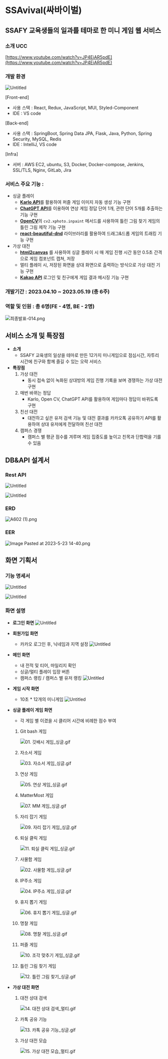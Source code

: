 # SSAvival(싸바이벌)

## SSAFY 교육생들의 일과를 테마로 한 미니 게임 웹 서비스

### 소개 UCC

[https://www.youtube.com/watch?v=JP4EiAR5pdE](https://www.youtube.com/watch?v=JP4EiAR5pdE)

### 개발 환경

![Untitled](./images/Untitled.png)

[Front-end]

- 사용 스택 : React, Redux, JavaScript, MUI, Styled-Component
- IDE : VS code

[Back-end]

- 사용 스택 : SpringBoot, Spring Data JPA, Flask, Java, Python, Spring Security, MySQL, Redis
- IDE : IntelliJ, VS code

[Infra]

- 서버 : AWS EC2, ubuntu, S3, Docker, Docker-compose, Jenkins, SSL/TLS, Nginx, GitLab, Jira

### 서비스 주요 기능 :

- 싱글 플레이
  - [**Karlo API**](https://kakaobrain.com/techplayground/karlo/demo)를 활용하여 퍼즐 게임 이미지 자동 생성 기능 구현
  - [**ChatGPT API**](https://openai.com/blog/introducing-chatgpt-and-whisper-apis)를 이용하여 연상 게임 정답 단어 1개, 관련 단어 5개를 추출하는 기능 구현
  - [**OpenCV**](https://opencv.org/)의 `cv2.xphoto.inpaint` 메서드를 사용하여 틀린 그림 찾기 게임의 틀린 그림 제작 기능 구현
  - [**react-beautiful-dnd**](https://github.com/atlassian/react-beautiful-dnd) 라이브러리를 활용하여 드래그&드롭 게임의 트래킹 기능 구현
- 가상 대전
  - [**html2canvas**](https://html2canvas.hertzen.com/documentation) 를 사용하여 싱글 플레이 시 매 게임 진행 시간 동안 0.5초 간격으로 게임 컴포넌트 캡쳐, 저장
  - 멀티 플레이 시, 저장된 화면을 상대 화면으로 출력하는 방식으로 가상 대전 기능 구현
  - [**Kakao API**](https://developers.kakao.com/) 로그인 및 친구에게 게임 결과 메시징 기능 구현

### 개발기간 : 2023.04.10 ~ 2023.05.19 (총 6주)

### 역할 및 인원 : 총 6명(FE - 4명, BE - 2명)

![최종발표-014.png](./images/Image1.png)

## 서비스 소개 및 특장점

- **소개**
  - SSAFY 교육생의 일상을 테마로 만든 12가지 미니게임으로 점심시간, 자투리 시간에 친구와 함께 즐길 수 있는 오락 서비스
- **특장점**
  1. 가상 대전
     - 동시 접속 없이 녹화된 상대방의 게임 진행 기록을 보며 경쟁하는 가상 대전 구현
  2. 매번 바뀌는 정답
     - Karlo, Open CV, ChatGPT API를 활용하여 게임마다 정답이 바뀌도록 구현
  3. 친선 대전
     - 대전하고 싶은 유저 검색 기능 및 대전 결과를 카카오톡 공유하기 API를 활용하여 상대 유저에게 전달하여 친선 대전
  4. 캠퍼스 경쟁
     - 캠퍼스 별 평균 점수를 겨루며 게임 집중도를 높이고 친목과 단합력을 기를 수 있음

## DB&API 설계서

### Rest API

![Untitled](./images/Untitled%201.png)

![Untitled](./images/Untitled%202.png)

### ERD

![A602 (1).png](./images/ERD.png)

### EER

![Image Pasted at 2023-5-23 14-40.png](./images/EER.png)

## 화면 기획서

### 기능 명세서

![Untitled](./images/Untitled%203.png)

![Untitled](./images/Untitled%204.png)

### 화면 설명

- **로그인 화면**
  ![Untitled](./images/Untitled%205.png)
- **회원가입 화면**
  - 카카오 로그인 후, 닉네임과 지역 설정
    ![Untitled](./images/Untitled%206.png)
- **메인 화면**
  - 내 전적 및 티어, 마일리지 확인
  - 싱글/멀티 플레이 입장 버튼
  - 캠퍼스 랭킹 / 캠퍼스 별 유저 랭킹
    ![Untitled](./images/Untitled%207.png)
- **게임 시작 화면**
  - 10초 \* 12개의 미니게임
    ![Untitled](./images/Untitled%208.png)
- **싱글 플레이 게임 화면**

  - 각 게임 별 이겼을 시 클리어 시간에 비례한 점수 부여

  1. Git bash 게임

     ![01. 깃배시 게임_싱글.gif](./images/01.%20%EA%B9%83%EB%B0%B0%EC%8B%9C%20%EA%B2%8C%EC%9E%84_%EC%8B%B1%EA%B8%80.gif)

  1. 자소서 게임

     ![03. 자소서 게임_싱글.gif](./images/03.%20%EC%9E%90%EC%86%8C%EC%84%9C%20%EA%B2%8C%EC%9E%84_%EC%8B%B1%EA%B8%80.gif)

  1. 연상 게임

     ![05. 연상 게임_싱글.gif](./images/05.%20%EC%97%B0%EC%83%81%20%EA%B2%8C%EC%9E%84_%EC%8B%B1%EA%B8%80.gif)

  1. MatterMost 게임

     ![07. MM 게임_싱글.gif](./images/07.%20MM%20%EA%B2%8C%EC%9E%84_%EC%8B%B1%EA%B8%80.gif)

  1. 자리 잡기 게임

     ![09. 자리 잡기 게임_싱글.gif](./images/09.%20%EC%9E%90%EB%A6%AC%20%EC%9E%A1%EA%B8%B0%20%EA%B2%8C%EC%9E%84_%EC%8B%B1%EA%B8%80.gif)

  1. 퇴실 클릭 게임

     ![11. 퇴실 클릭 게임_싱글.gif](./images/11.%20%ED%87%B4%EC%8B%A4%20%ED%81%B4%EB%A6%AD%20%EA%B2%8C%EC%9E%84_%EC%8B%B1%EA%B8%80.gif)

  1. 사물함 게임

     ![02. 사물함 게임_싱글.gif](./images/02.%20%EC%82%AC%EB%AC%BC%ED%95%A8%20%EA%B2%8C%EC%9E%84_%EC%8B%B1%EA%B8%80.gif)

  1. IP주소 게임

     ![04. IP주소 게임_싱글.gif](./images/04.%20IP%EC%A3%BC%EC%86%8C%20%EA%B2%8C%EC%9E%84_%EC%8B%B1%EA%B8%80.gif)

  1. 휴지 뽑기 게임

     ![06. 휴지 뽑기 게임_싱글.gif](./images/06.%20%ED%9C%B4%EC%A7%80%20%EB%BD%91%EA%B8%B0%20%EA%B2%8C%EC%9E%84_%EC%8B%B1%EA%B8%80.gif)

  1. 명찰 게임

     ![08. 명찰 게임_싱글.gif](./images/08.%20%EB%AA%85%EC%B0%B0%20%EA%B2%8C%EC%9E%84_%EC%8B%B1%EA%B8%80.gif)

  1. 퍼즐 게임

     ![10. 조각 맞추기 게임_싱글.gif](./images/10.%20%EC%A1%B0%EA%B0%81%20%EB%A7%9E%EC%B6%94%EA%B8%B0%20%EA%B2%8C%EC%9E%84_%EC%8B%B1%EA%B8%80.gif)

  1. 틀린 그림 찾기 게임

     ![12. 틀린 그림 찾기_싱글.gif](./images/12.%20%ED%8B%80%EB%A6%B0%20%EA%B7%B8%EB%A6%BC%20%EC%B0%BE%EA%B8%B0_%EC%8B%B1%EA%B8%80.gif)

- **가상 대전 화면**

  1. 대전 상대 검색

     ![14. 대전 상대 검색_멀티.gif](./images/14.%20%EB%8C%80%EC%A0%84%20%EC%83%81%EB%8C%80%20%EA%B2%80%EC%83%89_%EB%A9%80%ED%8B%B0.gif)

  1. 카톡 공유 기능

     ![13. 카톡 공유 기능_싱글.gif](./images/13.%20%EC%B9%B4%ED%86%A1%20%EA%B3%B5%EC%9C%A0%20%EA%B8%B0%EB%8A%A5_%EC%8B%B1%EA%B8%80.gif)

  1. 가상 대전 모습

     ![15. 가상 대전 모습_멀티.gif](./images/15.%20%EA%B0%80%EC%83%81%20%EB%8C%80%EC%A0%84%20%EB%AA%A8%EC%8A%B5_%EB%A9%80%ED%8B%B0.gif)
